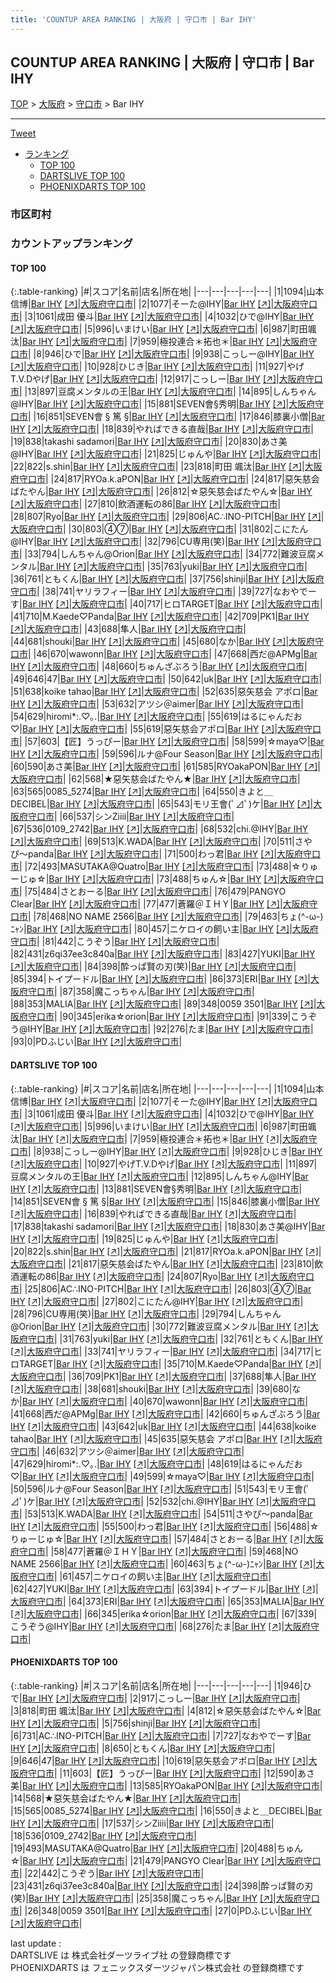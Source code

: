 ```yaml
---
title: 'COUNTUP AREA RANKING | 大阪府 | 守口市 | Bar IHY'
---
```

## COUNTUP AREA RANKING | 大阪府 | 守口市 | Bar IHY

[TOP](/darts/rank/) > [大阪府](/darts/rank/大阪府/) > [守口市](/darts/rank/大阪府/守口市/) > Bar IHY

___

<a href="https://twitter.com/share?ref_src=twsrc%5Etfw" data-text="COUNTUP AREA RANKING | 大阪府守口市Bar IHY" class="twitter-share-button" data-hashtags="DARTSLIVE,PHOENIXDARTS,darts,ダーツ" data-show-count="false">Tweet</a>

* [ランキング](#カウントアップランキング)
    * [TOP 100](#top-100)
    * [DARTSLIVE TOP 100](#dartslive-top-100)
    * [PHOENIXDARTS TOP 100](#phoenixdarts-top-100)

### 市区町村

<ul>

</ul>

### カウントアップランキング

#### TOP 100



{:.table-ranking}
|#|スコア|名前|店名|所在地|
|---|---|---|---|---|
|1|1094|<span class="rank-name-dl">山本 信博</span>|<a href="/darts/rank/shops/8102d3604b03c5b10d9b047a20a7ba1e.html">Bar IHY</a> <a href="https://search.dartslive.com/jp/shop/8102d3604b03c5b10d9b047a20a7ba1e">[↗]</a>|<a href="/darts/rank/大阪府/守口市">大阪府守口市</a>|
|2|1077|<span class="rank-name-dl">そーた@IHY</span>|<a href="/darts/rank/shops/8102d3604b03c5b10d9b047a20a7ba1e.html">Bar IHY</a> <a href="https://search.dartslive.com/jp/shop/8102d3604b03c5b10d9b047a20a7ba1e">[↗]</a>|<a href="/darts/rank/大阪府/守口市">大阪府守口市</a>|
|3|1061|<span class="rank-name-dl">成田 優斗</span>|<a href="/darts/rank/shops/8102d3604b03c5b10d9b047a20a7ba1e.html">Bar IHY</a> <a href="https://search.dartslive.com/jp/shop/8102d3604b03c5b10d9b047a20a7ba1e">[↗]</a>|<a href="/darts/rank/大阪府/守口市">大阪府守口市</a>|
|4|1032|<span class="rank-name-dl">ひで@IHY</span>|<a href="/darts/rank/shops/8102d3604b03c5b10d9b047a20a7ba1e.html">Bar IHY</a> <a href="https://search.dartslive.com/jp/shop/8102d3604b03c5b10d9b047a20a7ba1e">[↗]</a>|<a href="/darts/rank/大阪府/守口市">大阪府守口市</a>|
|5|996|<span class="rank-name-dl">いまけい</span>|<a href="/darts/rank/shops/8102d3604b03c5b10d9b047a20a7ba1e.html">Bar IHY</a> <a href="https://search.dartslive.com/jp/shop/8102d3604b03c5b10d9b047a20a7ba1e">[↗]</a>|<a href="/darts/rank/大阪府/守口市">大阪府守口市</a>|
|6|987|<span class="rank-name-dl">町田颯汰</span>|<a href="/darts/rank/shops/8102d3604b03c5b10d9b047a20a7ba1e.html">Bar IHY</a> <a href="https://search.dartslive.com/jp/shop/8102d3604b03c5b10d9b047a20a7ba1e">[↗]</a>|<a href="/darts/rank/大阪府/守口市">大阪府守口市</a>|
|7|959|<span class="rank-name-dl">極投連合＊拓也＊</span>|<a href="/darts/rank/shops/8102d3604b03c5b10d9b047a20a7ba1e.html">Bar IHY</a> <a href="https://search.dartslive.com/jp/shop/8102d3604b03c5b10d9b047a20a7ba1e">[↗]</a>|<a href="/darts/rank/大阪府/守口市">大阪府守口市</a>|
|8|946|<span class="rank-name-pd">ひで</span>|<a href="/darts/rank/shops/67299.html">Bar IHY</a> <a href="https://vs.phoenixdarts.com/jp/shop/shopDetailInfo/s_67299?s_seq=67299">[↗]</a>|<a href="/darts/rank/大阪府/守口市">大阪府守口市</a>|
|9|938|<span class="rank-name-dl">こっしー@IHY</span>|<a href="/darts/rank/shops/8102d3604b03c5b10d9b047a20a7ba1e.html">Bar IHY</a> <a href="https://search.dartslive.com/jp/shop/8102d3604b03c5b10d9b047a20a7ba1e">[↗]</a>|<a href="/darts/rank/大阪府/守口市">大阪府守口市</a>|
|10|928|<span class="rank-name-dl">ひじき</span>|<a href="/darts/rank/shops/8102d3604b03c5b10d9b047a20a7ba1e.html">Bar IHY</a> <a href="https://search.dartslive.com/jp/shop/8102d3604b03c5b10d9b047a20a7ba1e">[↗]</a>|<a href="/darts/rank/大阪府/守口市">大阪府守口市</a>|
|11|927|<span class="rank-name-dl">やげT.V.Dやげ</span>|<a href="/darts/rank/shops/8102d3604b03c5b10d9b047a20a7ba1e.html">Bar IHY</a> <a href="https://search.dartslive.com/jp/shop/8102d3604b03c5b10d9b047a20a7ba1e">[↗]</a>|<a href="/darts/rank/大阪府/守口市">大阪府守口市</a>|
|12|917|<span class="rank-name-pd">こっしー</span>|<a href="/darts/rank/shops/67299.html">Bar IHY</a> <a href="https://vs.phoenixdarts.com/jp/shop/shopDetailInfo/s_67299?s_seq=67299">[↗]</a>|<a href="/darts/rank/大阪府/守口市">大阪府守口市</a>|
|13|897|<span class="rank-name-dl">豆腐メンタルの王</span>|<a href="/darts/rank/shops/8102d3604b03c5b10d9b047a20a7ba1e.html">Bar IHY</a> <a href="https://search.dartslive.com/jp/shop/8102d3604b03c5b10d9b047a20a7ba1e">[↗]</a>|<a href="/darts/rank/大阪府/守口市">大阪府守口市</a>|
|14|895|<span class="rank-name-dl">しんちゃん@IHY</span>|<a href="/darts/rank/shops/8102d3604b03c5b10d9b047a20a7ba1e.html">Bar IHY</a> <a href="https://search.dartslive.com/jp/shop/8102d3604b03c5b10d9b047a20a7ba1e">[↗]</a>|<a href="/darts/rank/大阪府/守口市">大阪府守口市</a>|
|15|881|<span class="rank-name-dl">SEVEN會§秀明</span>|<a href="/darts/rank/shops/8102d3604b03c5b10d9b047a20a7ba1e.html">Bar IHY</a> <a href="https://search.dartslive.com/jp/shop/8102d3604b03c5b10d9b047a20a7ba1e">[↗]</a>|<a href="/darts/rank/大阪府/守口市">大阪府守口市</a>|
|16|851|<span class="rank-name-dl">SEVEN會 § 篤 §</span>|<a href="/darts/rank/shops/8102d3604b03c5b10d9b047a20a7ba1e.html">Bar IHY</a> <a href="https://search.dartslive.com/jp/shop/8102d3604b03c5b10d9b047a20a7ba1e">[↗]</a>|<a href="/darts/rank/大阪府/守口市">大阪府守口市</a>|
|17|846|<span class="rank-name-dl">膝裏小僧</span>|<a href="/darts/rank/shops/8102d3604b03c5b10d9b047a20a7ba1e.html">Bar IHY</a> <a href="https://search.dartslive.com/jp/shop/8102d3604b03c5b10d9b047a20a7ba1e">[↗]</a>|<a href="/darts/rank/大阪府/守口市">大阪府守口市</a>|
|18|839|<span class="rank-name-dl">やればできる直哉</span>|<a href="/darts/rank/shops/8102d3604b03c5b10d9b047a20a7ba1e.html">Bar IHY</a> <a href="https://search.dartslive.com/jp/shop/8102d3604b03c5b10d9b047a20a7ba1e">[↗]</a>|<a href="/darts/rank/大阪府/守口市">大阪府守口市</a>|
|19|838|<span class="rank-name-dl">takashi sadamori</span>|<a href="/darts/rank/shops/8102d3604b03c5b10d9b047a20a7ba1e.html">Bar IHY</a> <a href="https://search.dartslive.com/jp/shop/8102d3604b03c5b10d9b047a20a7ba1e">[↗]</a>|<a href="/darts/rank/大阪府/守口市">大阪府守口市</a>|
|20|830|<span class="rank-name-dl">あさ美@IHY</span>|<a href="/darts/rank/shops/8102d3604b03c5b10d9b047a20a7ba1e.html">Bar IHY</a> <a href="https://search.dartslive.com/jp/shop/8102d3604b03c5b10d9b047a20a7ba1e">[↗]</a>|<a href="/darts/rank/大阪府/守口市">大阪府守口市</a>|
|21|825|<span class="rank-name-dl">じゅんや</span>|<a href="/darts/rank/shops/8102d3604b03c5b10d9b047a20a7ba1e.html">Bar IHY</a> <a href="https://search.dartslive.com/jp/shop/8102d3604b03c5b10d9b047a20a7ba1e">[↗]</a>|<a href="/darts/rank/大阪府/守口市">大阪府守口市</a>|
|22|822|<span class="rank-name-dl">s.shin</span>|<a href="/darts/rank/shops/8102d3604b03c5b10d9b047a20a7ba1e.html">Bar IHY</a> <a href="https://search.dartslive.com/jp/shop/8102d3604b03c5b10d9b047a20a7ba1e">[↗]</a>|<a href="/darts/rank/大阪府/守口市">大阪府守口市</a>|
|23|818|<span class="rank-name-pd"><span class="pro-icon-pd"></span>町田 颯汰</span>|<a href="/darts/rank/shops/67299.html">Bar IHY</a> <a href="https://vs.phoenixdarts.com/jp/shop/shopDetailInfo/s_67299?s_seq=67299">[↗]</a>|<a href="/darts/rank/大阪府/守口市">大阪府守口市</a>|
|24|817|<span class="rank-name-dl">RYOa.k.aPON</span>|<a href="/darts/rank/shops/8102d3604b03c5b10d9b047a20a7ba1e.html">Bar IHY</a> <a href="https://search.dartslive.com/jp/shop/8102d3604b03c5b10d9b047a20a7ba1e">[↗]</a>|<a href="/darts/rank/大阪府/守口市">大阪府守口市</a>|
|24|817|<span class="rank-name-dl">惡矢慈会ばたやん</span>|<a href="/darts/rank/shops/8102d3604b03c5b10d9b047a20a7ba1e.html">Bar IHY</a> <a href="https://search.dartslive.com/jp/shop/8102d3604b03c5b10d9b047a20a7ba1e">[↗]</a>|<a href="/darts/rank/大阪府/守口市">大阪府守口市</a>|
|26|812|<span class="rank-name-pd">☆惡矢慈会ばたやん☆</span>|<a href="/darts/rank/shops/67299.html">Bar IHY</a> <a href="https://vs.phoenixdarts.com/jp/shop/shopDetailInfo/s_67299?s_seq=67299">[↗]</a>|<a href="/darts/rank/大阪府/守口市">大阪府守口市</a>|
|27|810|<span class="rank-name-dl">飲酒運転の86</span>|<a href="/darts/rank/shops/8102d3604b03c5b10d9b047a20a7ba1e.html">Bar IHY</a> <a href="https://search.dartslive.com/jp/shop/8102d3604b03c5b10d9b047a20a7ba1e">[↗]</a>|<a href="/darts/rank/大阪府/守口市">大阪府守口市</a>|
|28|807|<span class="rank-name-dl">Ryo</span>|<a href="/darts/rank/shops/8102d3604b03c5b10d9b047a20a7ba1e.html">Bar IHY</a> <a href="https://search.dartslive.com/jp/shop/8102d3604b03c5b10d9b047a20a7ba1e">[↗]</a>|<a href="/darts/rank/大阪府/守口市">大阪府守口市</a>|
|29|806|<span class="rank-name-dl">AC∴INO-PITCH</span>|<a href="/darts/rank/shops/8102d3604b03c5b10d9b047a20a7ba1e.html">Bar IHY</a> <a href="https://search.dartslive.com/jp/shop/8102d3604b03c5b10d9b047a20a7ba1e">[↗]</a>|<a href="/darts/rank/大阪府/守口市">大阪府守口市</a>|
|30|803|<span class="rank-name-dl">④⑦</span>|<a href="/darts/rank/shops/8102d3604b03c5b10d9b047a20a7ba1e.html">Bar IHY</a> <a href="https://search.dartslive.com/jp/shop/8102d3604b03c5b10d9b047a20a7ba1e">[↗]</a>|<a href="/darts/rank/大阪府/守口市">大阪府守口市</a>|
|31|802|<span class="rank-name-dl">こにたん@IHY</span>|<a href="/darts/rank/shops/8102d3604b03c5b10d9b047a20a7ba1e.html">Bar IHY</a> <a href="https://search.dartslive.com/jp/shop/8102d3604b03c5b10d9b047a20a7ba1e">[↗]</a>|<a href="/darts/rank/大阪府/守口市">大阪府守口市</a>|
|32|796|<span class="rank-name-dl">CU専用(笑)</span>|<a href="/darts/rank/shops/8102d3604b03c5b10d9b047a20a7ba1e.html">Bar IHY</a> <a href="https://search.dartslive.com/jp/shop/8102d3604b03c5b10d9b047a20a7ba1e">[↗]</a>|<a href="/darts/rank/大阪府/守口市">大阪府守口市</a>|
|33|794|<span class="rank-name-dl">しんちゃん@Orion</span>|<a href="/darts/rank/shops/8102d3604b03c5b10d9b047a20a7ba1e.html">Bar IHY</a> <a href="https://search.dartslive.com/jp/shop/8102d3604b03c5b10d9b047a20a7ba1e">[↗]</a>|<a href="/darts/rank/大阪府/守口市">大阪府守口市</a>|
|34|772|<span class="rank-name-dl">難波豆腐メンタル</span>|<a href="/darts/rank/shops/8102d3604b03c5b10d9b047a20a7ba1e.html">Bar IHY</a> <a href="https://search.dartslive.com/jp/shop/8102d3604b03c5b10d9b047a20a7ba1e">[↗]</a>|<a href="/darts/rank/大阪府/守口市">大阪府守口市</a>|
|35|763|<span class="rank-name-dl">yuki</span>|<a href="/darts/rank/shops/8102d3604b03c5b10d9b047a20a7ba1e.html">Bar IHY</a> <a href="https://search.dartslive.com/jp/shop/8102d3604b03c5b10d9b047a20a7ba1e">[↗]</a>|<a href="/darts/rank/大阪府/守口市">大阪府守口市</a>|
|36|761|<span class="rank-name-dl">ともくん</span>|<a href="/darts/rank/shops/8102d3604b03c5b10d9b047a20a7ba1e.html">Bar IHY</a> <a href="https://search.dartslive.com/jp/shop/8102d3604b03c5b10d9b047a20a7ba1e">[↗]</a>|<a href="/darts/rank/大阪府/守口市">大阪府守口市</a>|
|37|756|<span class="rank-name-pd">shinji</span>|<a href="/darts/rank/shops/67299.html">Bar IHY</a> <a href="https://vs.phoenixdarts.com/jp/shop/shopDetailInfo/s_67299?s_seq=67299">[↗]</a>|<a href="/darts/rank/大阪府/守口市">大阪府守口市</a>|
|38|741|<span class="rank-name-dl">ヤリラフィー</span>|<a href="/darts/rank/shops/8102d3604b03c5b10d9b047a20a7ba1e.html">Bar IHY</a> <a href="https://search.dartslive.com/jp/shop/8102d3604b03c5b10d9b047a20a7ba1e">[↗]</a>|<a href="/darts/rank/大阪府/守口市">大阪府守口市</a>|
|39|727|<span class="rank-name-pd">なおやでーす</span>|<a href="/darts/rank/shops/67299.html">Bar IHY</a> <a href="https://vs.phoenixdarts.com/jp/shop/shopDetailInfo/s_67299?s_seq=67299">[↗]</a>|<a href="/darts/rank/大阪府/守口市">大阪府守口市</a>|
|40|717|<span class="rank-name-dl">ヒロTARGET</span>|<a href="/darts/rank/shops/8102d3604b03c5b10d9b047a20a7ba1e.html">Bar IHY</a> <a href="https://search.dartslive.com/jp/shop/8102d3604b03c5b10d9b047a20a7ba1e">[↗]</a>|<a href="/darts/rank/大阪府/守口市">大阪府守口市</a>|
|41|710|<span class="rank-name-dl">M.Kaede♡Panda</span>|<a href="/darts/rank/shops/8102d3604b03c5b10d9b047a20a7ba1e.html">Bar IHY</a> <a href="https://search.dartslive.com/jp/shop/8102d3604b03c5b10d9b047a20a7ba1e">[↗]</a>|<a href="/darts/rank/大阪府/守口市">大阪府守口市</a>|
|42|709|<span class="rank-name-dl">PK1</span>|<a href="/darts/rank/shops/8102d3604b03c5b10d9b047a20a7ba1e.html">Bar IHY</a> <a href="https://search.dartslive.com/jp/shop/8102d3604b03c5b10d9b047a20a7ba1e">[↗]</a>|<a href="/darts/rank/大阪府/守口市">大阪府守口市</a>|
|43|688|<span class="rank-name-dl">隼人</span>|<a href="/darts/rank/shops/8102d3604b03c5b10d9b047a20a7ba1e.html">Bar IHY</a> <a href="https://search.dartslive.com/jp/shop/8102d3604b03c5b10d9b047a20a7ba1e">[↗]</a>|<a href="/darts/rank/大阪府/守口市">大阪府守口市</a>|
|44|681|<span class="rank-name-dl">shouki</span>|<a href="/darts/rank/shops/8102d3604b03c5b10d9b047a20a7ba1e.html">Bar IHY</a> <a href="https://search.dartslive.com/jp/shop/8102d3604b03c5b10d9b047a20a7ba1e">[↗]</a>|<a href="/darts/rank/大阪府/守口市">大阪府守口市</a>|
|45|680|<span class="rank-name-dl">なか</span>|<a href="/darts/rank/shops/8102d3604b03c5b10d9b047a20a7ba1e.html">Bar IHY</a> <a href="https://search.dartslive.com/jp/shop/8102d3604b03c5b10d9b047a20a7ba1e">[↗]</a>|<a href="/darts/rank/大阪府/守口市">大阪府守口市</a>|
|46|670|<span class="rank-name-dl">wawonn</span>|<a href="/darts/rank/shops/8102d3604b03c5b10d9b047a20a7ba1e.html">Bar IHY</a> <a href="https://search.dartslive.com/jp/shop/8102d3604b03c5b10d9b047a20a7ba1e">[↗]</a>|<a href="/darts/rank/大阪府/守口市">大阪府守口市</a>|
|47|668|<span class="rank-name-dl">西だ@APMg</span>|<a href="/darts/rank/shops/8102d3604b03c5b10d9b047a20a7ba1e.html">Bar IHY</a> <a href="https://search.dartslive.com/jp/shop/8102d3604b03c5b10d9b047a20a7ba1e">[↗]</a>|<a href="/darts/rank/大阪府/守口市">大阪府守口市</a>|
|48|660|<span class="rank-name-dl">ちゅんざぶろう</span>|<a href="/darts/rank/shops/8102d3604b03c5b10d9b047a20a7ba1e.html">Bar IHY</a> <a href="https://search.dartslive.com/jp/shop/8102d3604b03c5b10d9b047a20a7ba1e">[↗]</a>|<a href="/darts/rank/大阪府/守口市">大阪府守口市</a>|
|49|646|<span class="rank-name-pd">47</span>|<a href="/darts/rank/shops/67299.html">Bar IHY</a> <a href="https://vs.phoenixdarts.com/jp/shop/shopDetailInfo/s_67299?s_seq=67299">[↗]</a>|<a href="/darts/rank/大阪府/守口市">大阪府守口市</a>|
|50|642|<span class="rank-name-dl">uk</span>|<a href="/darts/rank/shops/8102d3604b03c5b10d9b047a20a7ba1e.html">Bar IHY</a> <a href="https://search.dartslive.com/jp/shop/8102d3604b03c5b10d9b047a20a7ba1e">[↗]</a>|<a href="/darts/rank/大阪府/守口市">大阪府守口市</a>|
|51|638|<span class="rank-name-dl">koike tahao</span>|<a href="/darts/rank/shops/8102d3604b03c5b10d9b047a20a7ba1e.html">Bar IHY</a> <a href="https://search.dartslive.com/jp/shop/8102d3604b03c5b10d9b047a20a7ba1e">[↗]</a>|<a href="/darts/rank/大阪府/守口市">大阪府守口市</a>|
|52|635|<span class="rank-name-dl">惡矢慈会 アポロ</span>|<a href="/darts/rank/shops/8102d3604b03c5b10d9b047a20a7ba1e.html">Bar IHY</a> <a href="https://search.dartslive.com/jp/shop/8102d3604b03c5b10d9b047a20a7ba1e">[↗]</a>|<a href="/darts/rank/大阪府/守口市">大阪府守口市</a>|
|53|632|<span class="rank-name-dl">アツシ＠aimer</span>|<a href="/darts/rank/shops/8102d3604b03c5b10d9b047a20a7ba1e.html">Bar IHY</a> <a href="https://search.dartslive.com/jp/shop/8102d3604b03c5b10d9b047a20a7ba1e">[↗]</a>|<a href="/darts/rank/大阪府/守口市">大阪府守口市</a>|
|54|629|<span class="rank-name-dl">hiromi*:.♡｡.</span>|<a href="/darts/rank/shops/8102d3604b03c5b10d9b047a20a7ba1e.html">Bar IHY</a> <a href="https://search.dartslive.com/jp/shop/8102d3604b03c5b10d9b047a20a7ba1e">[↗]</a>|<a href="/darts/rank/大阪府/守口市">大阪府守口市</a>|
|55|619|<span class="rank-name-dl">はるにゃんだお♡</span>|<a href="/darts/rank/shops/8102d3604b03c5b10d9b047a20a7ba1e.html">Bar IHY</a> <a href="https://search.dartslive.com/jp/shop/8102d3604b03c5b10d9b047a20a7ba1e">[↗]</a>|<a href="/darts/rank/大阪府/守口市">大阪府守口市</a>|
|55|619|<span class="rank-name-pd">惡矢慈会アポロ</span>|<a href="/darts/rank/shops/67299.html">Bar IHY</a> <a href="https://vs.phoenixdarts.com/jp/shop/shopDetailInfo/s_67299?s_seq=67299">[↗]</a>|<a href="/darts/rank/大阪府/守口市">大阪府守口市</a>|
|57|603|<span class="rank-name-pd">【匠】うっぴー</span>|<a href="/darts/rank/shops/67299.html">Bar IHY</a> <a href="https://vs.phoenixdarts.com/jp/shop/shopDetailInfo/s_67299?s_seq=67299">[↗]</a>|<a href="/darts/rank/大阪府/守口市">大阪府守口市</a>|
|58|599|<span class="rank-name-dl">☆maya♡</span>|<a href="/darts/rank/shops/8102d3604b03c5b10d9b047a20a7ba1e.html">Bar IHY</a> <a href="https://search.dartslive.com/jp/shop/8102d3604b03c5b10d9b047a20a7ba1e">[↗]</a>|<a href="/darts/rank/大阪府/守口市">大阪府守口市</a>|
|59|596|<span class="rank-name-dl">ルナ@Four Season</span>|<a href="/darts/rank/shops/8102d3604b03c5b10d9b047a20a7ba1e.html">Bar IHY</a> <a href="https://search.dartslive.com/jp/shop/8102d3604b03c5b10d9b047a20a7ba1e">[↗]</a>|<a href="/darts/rank/大阪府/守口市">大阪府守口市</a>|
|60|590|<span class="rank-name-pd">あさ美</span>|<a href="/darts/rank/shops/67299.html">Bar IHY</a> <a href="https://vs.phoenixdarts.com/jp/shop/shopDetailInfo/s_67299?s_seq=67299">[↗]</a>|<a href="/darts/rank/大阪府/守口市">大阪府守口市</a>|
|61|585|<span class="rank-name-pd">RYOakaPON</span>|<a href="/darts/rank/shops/67299.html">Bar IHY</a> <a href="https://vs.phoenixdarts.com/jp/shop/shopDetailInfo/s_67299?s_seq=67299">[↗]</a>|<a href="/darts/rank/大阪府/守口市">大阪府守口市</a>|
|62|568|<span class="rank-name-pd">★惡矢慈会ばたやん★</span>|<a href="/darts/rank/shops/67299.html">Bar IHY</a> <a href="https://vs.phoenixdarts.com/jp/shop/shopDetailInfo/s_67299?s_seq=67299">[↗]</a>|<a href="/darts/rank/大阪府/守口市">大阪府守口市</a>|
|63|565|<span class="rank-name-pd">0085_5274</span>|<a href="/darts/rank/shops/67299.html">Bar IHY</a> <a href="https://vs.phoenixdarts.com/jp/shop/shopDetailInfo/s_67299?s_seq=67299">[↗]</a>|<a href="/darts/rank/大阪府/守口市">大阪府守口市</a>|
|64|550|<span class="rank-name-pd">きよと＿DECIBEL</span>|<a href="/darts/rank/shops/67299.html">Bar IHY</a> <a href="https://vs.phoenixdarts.com/jp/shop/shopDetailInfo/s_67299?s_seq=67299">[↗]</a>|<a href="/darts/rank/大阪府/守口市">大阪府守口市</a>|
|65|543|<span class="rank-name-dl">モリ王會(ﾟ⊿ﾟ)ケ</span>|<a href="/darts/rank/shops/8102d3604b03c5b10d9b047a20a7ba1e.html">Bar IHY</a> <a href="https://search.dartslive.com/jp/shop/8102d3604b03c5b10d9b047a20a7ba1e">[↗]</a>|<a href="/darts/rank/大阪府/守口市">大阪府守口市</a>|
|66|537|<span class="rank-name-pd">シンZiiii</span>|<a href="/darts/rank/shops/67299.html">Bar IHY</a> <a href="https://vs.phoenixdarts.com/jp/shop/shopDetailInfo/s_67299?s_seq=67299">[↗]</a>|<a href="/darts/rank/大阪府/守口市">大阪府守口市</a>|
|67|536|<span class="rank-name-pd">0109_2742</span>|<a href="/darts/rank/shops/67299.html">Bar IHY</a> <a href="https://vs.phoenixdarts.com/jp/shop/shopDetailInfo/s_67299?s_seq=67299">[↗]</a>|<a href="/darts/rank/大阪府/守口市">大阪府守口市</a>|
|68|532|<span class="rank-name-dl">chi.@IHY</span>|<a href="/darts/rank/shops/8102d3604b03c5b10d9b047a20a7ba1e.html">Bar IHY</a> <a href="https://search.dartslive.com/jp/shop/8102d3604b03c5b10d9b047a20a7ba1e">[↗]</a>|<a href="/darts/rank/大阪府/守口市">大阪府守口市</a>|
|69|513|<span class="rank-name-dl">K.WADA</span>|<a href="/darts/rank/shops/8102d3604b03c5b10d9b047a20a7ba1e.html">Bar IHY</a> <a href="https://search.dartslive.com/jp/shop/8102d3604b03c5b10d9b047a20a7ba1e">[↗]</a>|<a href="/darts/rank/大阪府/守口市">大阪府守口市</a>|
|70|511|<span class="rank-name-dl">さやぴ〜panda</span>|<a href="/darts/rank/shops/8102d3604b03c5b10d9b047a20a7ba1e.html">Bar IHY</a> <a href="https://search.dartslive.com/jp/shop/8102d3604b03c5b10d9b047a20a7ba1e">[↗]</a>|<a href="/darts/rank/大阪府/守口市">大阪府守口市</a>|
|71|500|<span class="rank-name-dl">わっ君</span>|<a href="/darts/rank/shops/8102d3604b03c5b10d9b047a20a7ba1e.html">Bar IHY</a> <a href="https://search.dartslive.com/jp/shop/8102d3604b03c5b10d9b047a20a7ba1e">[↗]</a>|<a href="/darts/rank/大阪府/守口市">大阪府守口市</a>|
|72|493|<span class="rank-name-pd">MASUTAKA@Quatro</span>|<a href="/darts/rank/shops/67299.html">Bar IHY</a> <a href="https://vs.phoenixdarts.com/jp/shop/shopDetailInfo/s_67299?s_seq=67299">[↗]</a>|<a href="/darts/rank/大阪府/守口市">大阪府守口市</a>|
|73|488|<span class="rank-name-dl">☆りゅーじゅ☆</span>|<a href="/darts/rank/shops/8102d3604b03c5b10d9b047a20a7ba1e.html">Bar IHY</a> <a href="https://search.dartslive.com/jp/shop/8102d3604b03c5b10d9b047a20a7ba1e">[↗]</a>|<a href="/darts/rank/大阪府/守口市">大阪府守口市</a>|
|73|488|<span class="rank-name-pd">ちゅん☆</span>|<a href="/darts/rank/shops/67299.html">Bar IHY</a> <a href="https://vs.phoenixdarts.com/jp/shop/shopDetailInfo/s_67299?s_seq=67299">[↗]</a>|<a href="/darts/rank/大阪府/守口市">大阪府守口市</a>|
|75|484|<span class="rank-name-dl">さとおーる</span>|<a href="/darts/rank/shops/8102d3604b03c5b10d9b047a20a7ba1e.html">Bar IHY</a> <a href="https://search.dartslive.com/jp/shop/8102d3604b03c5b10d9b047a20a7ba1e">[↗]</a>|<a href="/darts/rank/大阪府/守口市">大阪府守口市</a>|
|76|479|<span class="rank-name-pd">PANGYO Clear</span>|<a href="/darts/rank/shops/67299.html">Bar IHY</a> <a href="https://vs.phoenixdarts.com/jp/shop/shopDetailInfo/s_67299?s_seq=67299">[↗]</a>|<a href="/darts/rank/大阪府/守口市">大阪府守口市</a>|
|77|477|<span class="rank-name-dl">蒼羅＠ＩＨＹ</span>|<a href="/darts/rank/shops/8102d3604b03c5b10d9b047a20a7ba1e.html">Bar IHY</a> <a href="https://search.dartslive.com/jp/shop/8102d3604b03c5b10d9b047a20a7ba1e">[↗]</a>|<a href="/darts/rank/大阪府/守口市">大阪府守口市</a>|
|78|468|<span class="rank-name-dl">NO NAME 2566</span>|<a href="/darts/rank/shops/8102d3604b03c5b10d9b047a20a7ba1e.html">Bar IHY</a> <a href="https://search.dartslive.com/jp/shop/8102d3604b03c5b10d9b047a20a7ba1e">[↗]</a>|<a href="/darts/rank/大阪府/守口市">大阪府守口市</a>|
|79|463|<span class="rank-name-dl">ちょ(^-ω-)ﾆｬﾝ</span>|<a href="/darts/rank/shops/8102d3604b03c5b10d9b047a20a7ba1e.html">Bar IHY</a> <a href="https://search.dartslive.com/jp/shop/8102d3604b03c5b10d9b047a20a7ba1e">[↗]</a>|<a href="/darts/rank/大阪府/守口市">大阪府守口市</a>|
|80|457|<span class="rank-name-dl">ニケロイの飼い主</span>|<a href="/darts/rank/shops/8102d3604b03c5b10d9b047a20a7ba1e.html">Bar IHY</a> <a href="https://search.dartslive.com/jp/shop/8102d3604b03c5b10d9b047a20a7ba1e">[↗]</a>|<a href="/darts/rank/大阪府/守口市">大阪府守口市</a>|
|81|442|<span class="rank-name-pd">こうぞう</span>|<a href="/darts/rank/shops/67299.html">Bar IHY</a> <a href="https://vs.phoenixdarts.com/jp/shop/shopDetailInfo/s_67299?s_seq=67299">[↗]</a>|<a href="/darts/rank/大阪府/守口市">大阪府守口市</a>|
|82|431|<span class="rank-name-pd">z6qi37ee3c840a</span>|<a href="/darts/rank/shops/67299.html">Bar IHY</a> <a href="https://vs.phoenixdarts.com/jp/shop/shopDetailInfo/s_67299?s_seq=67299">[↗]</a>|<a href="/darts/rank/大阪府/守口市">大阪府守口市</a>|
|83|427|<span class="rank-name-dl">YUKI</span>|<a href="/darts/rank/shops/8102d3604b03c5b10d9b047a20a7ba1e.html">Bar IHY</a> <a href="https://search.dartslive.com/jp/shop/8102d3604b03c5b10d9b047a20a7ba1e">[↗]</a>|<a href="/darts/rank/大阪府/守口市">大阪府守口市</a>|
|84|398|<span class="rank-name-pd">酔っぱ賢の刃(笑)</span>|<a href="/darts/rank/shops/67299.html">Bar IHY</a> <a href="https://vs.phoenixdarts.com/jp/shop/shopDetailInfo/s_67299?s_seq=67299">[↗]</a>|<a href="/darts/rank/大阪府/守口市">大阪府守口市</a>|
|85|394|<span class="rank-name-dl">トイプードル</span>|<a href="/darts/rank/shops/8102d3604b03c5b10d9b047a20a7ba1e.html">Bar IHY</a> <a href="https://search.dartslive.com/jp/shop/8102d3604b03c5b10d9b047a20a7ba1e">[↗]</a>|<a href="/darts/rank/大阪府/守口市">大阪府守口市</a>|
|86|373|<span class="rank-name-dl">ERI</span>|<a href="/darts/rank/shops/8102d3604b03c5b10d9b047a20a7ba1e.html">Bar IHY</a> <a href="https://search.dartslive.com/jp/shop/8102d3604b03c5b10d9b047a20a7ba1e">[↗]</a>|<a href="/darts/rank/大阪府/守口市">大阪府守口市</a>|
|87|358|<span class="rank-name-pd">魔こっちゃん</span>|<a href="/darts/rank/shops/67299.html">Bar IHY</a> <a href="https://vs.phoenixdarts.com/jp/shop/shopDetailInfo/s_67299?s_seq=67299">[↗]</a>|<a href="/darts/rank/大阪府/守口市">大阪府守口市</a>|
|88|353|<span class="rank-name-dl">MALIA</span>|<a href="/darts/rank/shops/8102d3604b03c5b10d9b047a20a7ba1e.html">Bar IHY</a> <a href="https://search.dartslive.com/jp/shop/8102d3604b03c5b10d9b047a20a7ba1e">[↗]</a>|<a href="/darts/rank/大阪府/守口市">大阪府守口市</a>|
|89|348|<span class="rank-name-pd">0059 3501</span>|<a href="/darts/rank/shops/67299.html">Bar IHY</a> <a href="https://vs.phoenixdarts.com/jp/shop/shopDetailInfo/s_67299?s_seq=67299">[↗]</a>|<a href="/darts/rank/大阪府/守口市">大阪府守口市</a>|
|90|345|<span class="rank-name-dl">erika☆orion</span>|<a href="/darts/rank/shops/8102d3604b03c5b10d9b047a20a7ba1e.html">Bar IHY</a> <a href="https://search.dartslive.com/jp/shop/8102d3604b03c5b10d9b047a20a7ba1e">[↗]</a>|<a href="/darts/rank/大阪府/守口市">大阪府守口市</a>|
|91|339|<span class="rank-name-dl">こうぞう@IHY</span>|<a href="/darts/rank/shops/8102d3604b03c5b10d9b047a20a7ba1e.html">Bar IHY</a> <a href="https://search.dartslive.com/jp/shop/8102d3604b03c5b10d9b047a20a7ba1e">[↗]</a>|<a href="/darts/rank/大阪府/守口市">大阪府守口市</a>|
|92|276|<span class="rank-name-dl">たま</span>|<a href="/darts/rank/shops/8102d3604b03c5b10d9b047a20a7ba1e.html">Bar IHY</a> <a href="https://search.dartslive.com/jp/shop/8102d3604b03c5b10d9b047a20a7ba1e">[↗]</a>|<a href="/darts/rank/大阪府/守口市">大阪府守口市</a>|
|93|0|<span class="rank-name-pd">PDふじい</span>|<a href="/darts/rank/shops/67299.html">Bar IHY</a> <a href="https://vs.phoenixdarts.com/jp/shop/shopDetailInfo/s_67299?s_seq=67299">[↗]</a>|<a href="/darts/rank/大阪府/守口市">大阪府守口市</a>|


#### DARTSLIVE TOP 100



{:.table-ranking}
|#|スコア|名前|店名|所在地|
|---|---|---|---|---|
|1|1094|<span class="rank-name-dl">山本 信博</span>|<a href="/darts/rank/shops/8102d3604b03c5b10d9b047a20a7ba1e.html">Bar IHY</a> <a href="https://search.dartslive.com/jp/shop/8102d3604b03c5b10d9b047a20a7ba1e">[↗]</a>|<a href="/darts/rank/大阪府/守口市">大阪府守口市</a>|
|2|1077|<span class="rank-name-dl">そーた@IHY</span>|<a href="/darts/rank/shops/8102d3604b03c5b10d9b047a20a7ba1e.html">Bar IHY</a> <a href="https://search.dartslive.com/jp/shop/8102d3604b03c5b10d9b047a20a7ba1e">[↗]</a>|<a href="/darts/rank/大阪府/守口市">大阪府守口市</a>|
|3|1061|<span class="rank-name-dl">成田 優斗</span>|<a href="/darts/rank/shops/8102d3604b03c5b10d9b047a20a7ba1e.html">Bar IHY</a> <a href="https://search.dartslive.com/jp/shop/8102d3604b03c5b10d9b047a20a7ba1e">[↗]</a>|<a href="/darts/rank/大阪府/守口市">大阪府守口市</a>|
|4|1032|<span class="rank-name-dl">ひで@IHY</span>|<a href="/darts/rank/shops/8102d3604b03c5b10d9b047a20a7ba1e.html">Bar IHY</a> <a href="https://search.dartslive.com/jp/shop/8102d3604b03c5b10d9b047a20a7ba1e">[↗]</a>|<a href="/darts/rank/大阪府/守口市">大阪府守口市</a>|
|5|996|<span class="rank-name-dl">いまけい</span>|<a href="/darts/rank/shops/8102d3604b03c5b10d9b047a20a7ba1e.html">Bar IHY</a> <a href="https://search.dartslive.com/jp/shop/8102d3604b03c5b10d9b047a20a7ba1e">[↗]</a>|<a href="/darts/rank/大阪府/守口市">大阪府守口市</a>|
|6|987|<span class="rank-name-dl">町田颯汰</span>|<a href="/darts/rank/shops/8102d3604b03c5b10d9b047a20a7ba1e.html">Bar IHY</a> <a href="https://search.dartslive.com/jp/shop/8102d3604b03c5b10d9b047a20a7ba1e">[↗]</a>|<a href="/darts/rank/大阪府/守口市">大阪府守口市</a>|
|7|959|<span class="rank-name-dl">極投連合＊拓也＊</span>|<a href="/darts/rank/shops/8102d3604b03c5b10d9b047a20a7ba1e.html">Bar IHY</a> <a href="https://search.dartslive.com/jp/shop/8102d3604b03c5b10d9b047a20a7ba1e">[↗]</a>|<a href="/darts/rank/大阪府/守口市">大阪府守口市</a>|
|8|938|<span class="rank-name-dl">こっしー@IHY</span>|<a href="/darts/rank/shops/8102d3604b03c5b10d9b047a20a7ba1e.html">Bar IHY</a> <a href="https://search.dartslive.com/jp/shop/8102d3604b03c5b10d9b047a20a7ba1e">[↗]</a>|<a href="/darts/rank/大阪府/守口市">大阪府守口市</a>|
|9|928|<span class="rank-name-dl">ひじき</span>|<a href="/darts/rank/shops/8102d3604b03c5b10d9b047a20a7ba1e.html">Bar IHY</a> <a href="https://search.dartslive.com/jp/shop/8102d3604b03c5b10d9b047a20a7ba1e">[↗]</a>|<a href="/darts/rank/大阪府/守口市">大阪府守口市</a>|
|10|927|<span class="rank-name-dl">やげT.V.Dやげ</span>|<a href="/darts/rank/shops/8102d3604b03c5b10d9b047a20a7ba1e.html">Bar IHY</a> <a href="https://search.dartslive.com/jp/shop/8102d3604b03c5b10d9b047a20a7ba1e">[↗]</a>|<a href="/darts/rank/大阪府/守口市">大阪府守口市</a>|
|11|897|<span class="rank-name-dl">豆腐メンタルの王</span>|<a href="/darts/rank/shops/8102d3604b03c5b10d9b047a20a7ba1e.html">Bar IHY</a> <a href="https://search.dartslive.com/jp/shop/8102d3604b03c5b10d9b047a20a7ba1e">[↗]</a>|<a href="/darts/rank/大阪府/守口市">大阪府守口市</a>|
|12|895|<span class="rank-name-dl">しんちゃん@IHY</span>|<a href="/darts/rank/shops/8102d3604b03c5b10d9b047a20a7ba1e.html">Bar IHY</a> <a href="https://search.dartslive.com/jp/shop/8102d3604b03c5b10d9b047a20a7ba1e">[↗]</a>|<a href="/darts/rank/大阪府/守口市">大阪府守口市</a>|
|13|881|<span class="rank-name-dl">SEVEN會§秀明</span>|<a href="/darts/rank/shops/8102d3604b03c5b10d9b047a20a7ba1e.html">Bar IHY</a> <a href="https://search.dartslive.com/jp/shop/8102d3604b03c5b10d9b047a20a7ba1e">[↗]</a>|<a href="/darts/rank/大阪府/守口市">大阪府守口市</a>|
|14|851|<span class="rank-name-dl">SEVEN會 § 篤 §</span>|<a href="/darts/rank/shops/8102d3604b03c5b10d9b047a20a7ba1e.html">Bar IHY</a> <a href="https://search.dartslive.com/jp/shop/8102d3604b03c5b10d9b047a20a7ba1e">[↗]</a>|<a href="/darts/rank/大阪府/守口市">大阪府守口市</a>|
|15|846|<span class="rank-name-dl">膝裏小僧</span>|<a href="/darts/rank/shops/8102d3604b03c5b10d9b047a20a7ba1e.html">Bar IHY</a> <a href="https://search.dartslive.com/jp/shop/8102d3604b03c5b10d9b047a20a7ba1e">[↗]</a>|<a href="/darts/rank/大阪府/守口市">大阪府守口市</a>|
|16|839|<span class="rank-name-dl">やればできる直哉</span>|<a href="/darts/rank/shops/8102d3604b03c5b10d9b047a20a7ba1e.html">Bar IHY</a> <a href="https://search.dartslive.com/jp/shop/8102d3604b03c5b10d9b047a20a7ba1e">[↗]</a>|<a href="/darts/rank/大阪府/守口市">大阪府守口市</a>|
|17|838|<span class="rank-name-dl">takashi sadamori</span>|<a href="/darts/rank/shops/8102d3604b03c5b10d9b047a20a7ba1e.html">Bar IHY</a> <a href="https://search.dartslive.com/jp/shop/8102d3604b03c5b10d9b047a20a7ba1e">[↗]</a>|<a href="/darts/rank/大阪府/守口市">大阪府守口市</a>|
|18|830|<span class="rank-name-dl">あさ美@IHY</span>|<a href="/darts/rank/shops/8102d3604b03c5b10d9b047a20a7ba1e.html">Bar IHY</a> <a href="https://search.dartslive.com/jp/shop/8102d3604b03c5b10d9b047a20a7ba1e">[↗]</a>|<a href="/darts/rank/大阪府/守口市">大阪府守口市</a>|
|19|825|<span class="rank-name-dl">じゅんや</span>|<a href="/darts/rank/shops/8102d3604b03c5b10d9b047a20a7ba1e.html">Bar IHY</a> <a href="https://search.dartslive.com/jp/shop/8102d3604b03c5b10d9b047a20a7ba1e">[↗]</a>|<a href="/darts/rank/大阪府/守口市">大阪府守口市</a>|
|20|822|<span class="rank-name-dl">s.shin</span>|<a href="/darts/rank/shops/8102d3604b03c5b10d9b047a20a7ba1e.html">Bar IHY</a> <a href="https://search.dartslive.com/jp/shop/8102d3604b03c5b10d9b047a20a7ba1e">[↗]</a>|<a href="/darts/rank/大阪府/守口市">大阪府守口市</a>|
|21|817|<span class="rank-name-dl">RYOa.k.aPON</span>|<a href="/darts/rank/shops/8102d3604b03c5b10d9b047a20a7ba1e.html">Bar IHY</a> <a href="https://search.dartslive.com/jp/shop/8102d3604b03c5b10d9b047a20a7ba1e">[↗]</a>|<a href="/darts/rank/大阪府/守口市">大阪府守口市</a>|
|21|817|<span class="rank-name-dl">惡矢慈会ばたやん</span>|<a href="/darts/rank/shops/8102d3604b03c5b10d9b047a20a7ba1e.html">Bar IHY</a> <a href="https://search.dartslive.com/jp/shop/8102d3604b03c5b10d9b047a20a7ba1e">[↗]</a>|<a href="/darts/rank/大阪府/守口市">大阪府守口市</a>|
|23|810|<span class="rank-name-dl">飲酒運転の86</span>|<a href="/darts/rank/shops/8102d3604b03c5b10d9b047a20a7ba1e.html">Bar IHY</a> <a href="https://search.dartslive.com/jp/shop/8102d3604b03c5b10d9b047a20a7ba1e">[↗]</a>|<a href="/darts/rank/大阪府/守口市">大阪府守口市</a>|
|24|807|<span class="rank-name-dl">Ryo</span>|<a href="/darts/rank/shops/8102d3604b03c5b10d9b047a20a7ba1e.html">Bar IHY</a> <a href="https://search.dartslive.com/jp/shop/8102d3604b03c5b10d9b047a20a7ba1e">[↗]</a>|<a href="/darts/rank/大阪府/守口市">大阪府守口市</a>|
|25|806|<span class="rank-name-dl">AC∴INO-PITCH</span>|<a href="/darts/rank/shops/8102d3604b03c5b10d9b047a20a7ba1e.html">Bar IHY</a> <a href="https://search.dartslive.com/jp/shop/8102d3604b03c5b10d9b047a20a7ba1e">[↗]</a>|<a href="/darts/rank/大阪府/守口市">大阪府守口市</a>|
|26|803|<span class="rank-name-dl">④⑦</span>|<a href="/darts/rank/shops/8102d3604b03c5b10d9b047a20a7ba1e.html">Bar IHY</a> <a href="https://search.dartslive.com/jp/shop/8102d3604b03c5b10d9b047a20a7ba1e">[↗]</a>|<a href="/darts/rank/大阪府/守口市">大阪府守口市</a>|
|27|802|<span class="rank-name-dl">こにたん@IHY</span>|<a href="/darts/rank/shops/8102d3604b03c5b10d9b047a20a7ba1e.html">Bar IHY</a> <a href="https://search.dartslive.com/jp/shop/8102d3604b03c5b10d9b047a20a7ba1e">[↗]</a>|<a href="/darts/rank/大阪府/守口市">大阪府守口市</a>|
|28|796|<span class="rank-name-dl">CU専用(笑)</span>|<a href="/darts/rank/shops/8102d3604b03c5b10d9b047a20a7ba1e.html">Bar IHY</a> <a href="https://search.dartslive.com/jp/shop/8102d3604b03c5b10d9b047a20a7ba1e">[↗]</a>|<a href="/darts/rank/大阪府/守口市">大阪府守口市</a>|
|29|794|<span class="rank-name-dl">しんちゃん@Orion</span>|<a href="/darts/rank/shops/8102d3604b03c5b10d9b047a20a7ba1e.html">Bar IHY</a> <a href="https://search.dartslive.com/jp/shop/8102d3604b03c5b10d9b047a20a7ba1e">[↗]</a>|<a href="/darts/rank/大阪府/守口市">大阪府守口市</a>|
|30|772|<span class="rank-name-dl">難波豆腐メンタル</span>|<a href="/darts/rank/shops/8102d3604b03c5b10d9b047a20a7ba1e.html">Bar IHY</a> <a href="https://search.dartslive.com/jp/shop/8102d3604b03c5b10d9b047a20a7ba1e">[↗]</a>|<a href="/darts/rank/大阪府/守口市">大阪府守口市</a>|
|31|763|<span class="rank-name-dl">yuki</span>|<a href="/darts/rank/shops/8102d3604b03c5b10d9b047a20a7ba1e.html">Bar IHY</a> <a href="https://search.dartslive.com/jp/shop/8102d3604b03c5b10d9b047a20a7ba1e">[↗]</a>|<a href="/darts/rank/大阪府/守口市">大阪府守口市</a>|
|32|761|<span class="rank-name-dl">ともくん</span>|<a href="/darts/rank/shops/8102d3604b03c5b10d9b047a20a7ba1e.html">Bar IHY</a> <a href="https://search.dartslive.com/jp/shop/8102d3604b03c5b10d9b047a20a7ba1e">[↗]</a>|<a href="/darts/rank/大阪府/守口市">大阪府守口市</a>|
|33|741|<span class="rank-name-dl">ヤリラフィー</span>|<a href="/darts/rank/shops/8102d3604b03c5b10d9b047a20a7ba1e.html">Bar IHY</a> <a href="https://search.dartslive.com/jp/shop/8102d3604b03c5b10d9b047a20a7ba1e">[↗]</a>|<a href="/darts/rank/大阪府/守口市">大阪府守口市</a>|
|34|717|<span class="rank-name-dl">ヒロTARGET</span>|<a href="/darts/rank/shops/8102d3604b03c5b10d9b047a20a7ba1e.html">Bar IHY</a> <a href="https://search.dartslive.com/jp/shop/8102d3604b03c5b10d9b047a20a7ba1e">[↗]</a>|<a href="/darts/rank/大阪府/守口市">大阪府守口市</a>|
|35|710|<span class="rank-name-dl">M.Kaede♡Panda</span>|<a href="/darts/rank/shops/8102d3604b03c5b10d9b047a20a7ba1e.html">Bar IHY</a> <a href="https://search.dartslive.com/jp/shop/8102d3604b03c5b10d9b047a20a7ba1e">[↗]</a>|<a href="/darts/rank/大阪府/守口市">大阪府守口市</a>|
|36|709|<span class="rank-name-dl">PK1</span>|<a href="/darts/rank/shops/8102d3604b03c5b10d9b047a20a7ba1e.html">Bar IHY</a> <a href="https://search.dartslive.com/jp/shop/8102d3604b03c5b10d9b047a20a7ba1e">[↗]</a>|<a href="/darts/rank/大阪府/守口市">大阪府守口市</a>|
|37|688|<span class="rank-name-dl">隼人</span>|<a href="/darts/rank/shops/8102d3604b03c5b10d9b047a20a7ba1e.html">Bar IHY</a> <a href="https://search.dartslive.com/jp/shop/8102d3604b03c5b10d9b047a20a7ba1e">[↗]</a>|<a href="/darts/rank/大阪府/守口市">大阪府守口市</a>|
|38|681|<span class="rank-name-dl">shouki</span>|<a href="/darts/rank/shops/8102d3604b03c5b10d9b047a20a7ba1e.html">Bar IHY</a> <a href="https://search.dartslive.com/jp/shop/8102d3604b03c5b10d9b047a20a7ba1e">[↗]</a>|<a href="/darts/rank/大阪府/守口市">大阪府守口市</a>|
|39|680|<span class="rank-name-dl">なか</span>|<a href="/darts/rank/shops/8102d3604b03c5b10d9b047a20a7ba1e.html">Bar IHY</a> <a href="https://search.dartslive.com/jp/shop/8102d3604b03c5b10d9b047a20a7ba1e">[↗]</a>|<a href="/darts/rank/大阪府/守口市">大阪府守口市</a>|
|40|670|<span class="rank-name-dl">wawonn</span>|<a href="/darts/rank/shops/8102d3604b03c5b10d9b047a20a7ba1e.html">Bar IHY</a> <a href="https://search.dartslive.com/jp/shop/8102d3604b03c5b10d9b047a20a7ba1e">[↗]</a>|<a href="/darts/rank/大阪府/守口市">大阪府守口市</a>|
|41|668|<span class="rank-name-dl">西だ@APMg</span>|<a href="/darts/rank/shops/8102d3604b03c5b10d9b047a20a7ba1e.html">Bar IHY</a> <a href="https://search.dartslive.com/jp/shop/8102d3604b03c5b10d9b047a20a7ba1e">[↗]</a>|<a href="/darts/rank/大阪府/守口市">大阪府守口市</a>|
|42|660|<span class="rank-name-dl">ちゅんざぶろう</span>|<a href="/darts/rank/shops/8102d3604b03c5b10d9b047a20a7ba1e.html">Bar IHY</a> <a href="https://search.dartslive.com/jp/shop/8102d3604b03c5b10d9b047a20a7ba1e">[↗]</a>|<a href="/darts/rank/大阪府/守口市">大阪府守口市</a>|
|43|642|<span class="rank-name-dl">uk</span>|<a href="/darts/rank/shops/8102d3604b03c5b10d9b047a20a7ba1e.html">Bar IHY</a> <a href="https://search.dartslive.com/jp/shop/8102d3604b03c5b10d9b047a20a7ba1e">[↗]</a>|<a href="/darts/rank/大阪府/守口市">大阪府守口市</a>|
|44|638|<span class="rank-name-dl">koike tahao</span>|<a href="/darts/rank/shops/8102d3604b03c5b10d9b047a20a7ba1e.html">Bar IHY</a> <a href="https://search.dartslive.com/jp/shop/8102d3604b03c5b10d9b047a20a7ba1e">[↗]</a>|<a href="/darts/rank/大阪府/守口市">大阪府守口市</a>|
|45|635|<span class="rank-name-dl">惡矢慈会 アポロ</span>|<a href="/darts/rank/shops/8102d3604b03c5b10d9b047a20a7ba1e.html">Bar IHY</a> <a href="https://search.dartslive.com/jp/shop/8102d3604b03c5b10d9b047a20a7ba1e">[↗]</a>|<a href="/darts/rank/大阪府/守口市">大阪府守口市</a>|
|46|632|<span class="rank-name-dl">アツシ＠aimer</span>|<a href="/darts/rank/shops/8102d3604b03c5b10d9b047a20a7ba1e.html">Bar IHY</a> <a href="https://search.dartslive.com/jp/shop/8102d3604b03c5b10d9b047a20a7ba1e">[↗]</a>|<a href="/darts/rank/大阪府/守口市">大阪府守口市</a>|
|47|629|<span class="rank-name-dl">hiromi*:.♡｡.</span>|<a href="/darts/rank/shops/8102d3604b03c5b10d9b047a20a7ba1e.html">Bar IHY</a> <a href="https://search.dartslive.com/jp/shop/8102d3604b03c5b10d9b047a20a7ba1e">[↗]</a>|<a href="/darts/rank/大阪府/守口市">大阪府守口市</a>|
|48|619|<span class="rank-name-dl">はるにゃんだお♡</span>|<a href="/darts/rank/shops/8102d3604b03c5b10d9b047a20a7ba1e.html">Bar IHY</a> <a href="https://search.dartslive.com/jp/shop/8102d3604b03c5b10d9b047a20a7ba1e">[↗]</a>|<a href="/darts/rank/大阪府/守口市">大阪府守口市</a>|
|49|599|<span class="rank-name-dl">☆maya♡</span>|<a href="/darts/rank/shops/8102d3604b03c5b10d9b047a20a7ba1e.html">Bar IHY</a> <a href="https://search.dartslive.com/jp/shop/8102d3604b03c5b10d9b047a20a7ba1e">[↗]</a>|<a href="/darts/rank/大阪府/守口市">大阪府守口市</a>|
|50|596|<span class="rank-name-dl">ルナ@Four Season</span>|<a href="/darts/rank/shops/8102d3604b03c5b10d9b047a20a7ba1e.html">Bar IHY</a> <a href="https://search.dartslive.com/jp/shop/8102d3604b03c5b10d9b047a20a7ba1e">[↗]</a>|<a href="/darts/rank/大阪府/守口市">大阪府守口市</a>|
|51|543|<span class="rank-name-dl">モリ王會(ﾟ⊿ﾟ)ケ</span>|<a href="/darts/rank/shops/8102d3604b03c5b10d9b047a20a7ba1e.html">Bar IHY</a> <a href="https://search.dartslive.com/jp/shop/8102d3604b03c5b10d9b047a20a7ba1e">[↗]</a>|<a href="/darts/rank/大阪府/守口市">大阪府守口市</a>|
|52|532|<span class="rank-name-dl">chi.@IHY</span>|<a href="/darts/rank/shops/8102d3604b03c5b10d9b047a20a7ba1e.html">Bar IHY</a> <a href="https://search.dartslive.com/jp/shop/8102d3604b03c5b10d9b047a20a7ba1e">[↗]</a>|<a href="/darts/rank/大阪府/守口市">大阪府守口市</a>|
|53|513|<span class="rank-name-dl">K.WADA</span>|<a href="/darts/rank/shops/8102d3604b03c5b10d9b047a20a7ba1e.html">Bar IHY</a> <a href="https://search.dartslive.com/jp/shop/8102d3604b03c5b10d9b047a20a7ba1e">[↗]</a>|<a href="/darts/rank/大阪府/守口市">大阪府守口市</a>|
|54|511|<span class="rank-name-dl">さやぴ〜panda</span>|<a href="/darts/rank/shops/8102d3604b03c5b10d9b047a20a7ba1e.html">Bar IHY</a> <a href="https://search.dartslive.com/jp/shop/8102d3604b03c5b10d9b047a20a7ba1e">[↗]</a>|<a href="/darts/rank/大阪府/守口市">大阪府守口市</a>|
|55|500|<span class="rank-name-dl">わっ君</span>|<a href="/darts/rank/shops/8102d3604b03c5b10d9b047a20a7ba1e.html">Bar IHY</a> <a href="https://search.dartslive.com/jp/shop/8102d3604b03c5b10d9b047a20a7ba1e">[↗]</a>|<a href="/darts/rank/大阪府/守口市">大阪府守口市</a>|
|56|488|<span class="rank-name-dl">☆りゅーじゅ☆</span>|<a href="/darts/rank/shops/8102d3604b03c5b10d9b047a20a7ba1e.html">Bar IHY</a> <a href="https://search.dartslive.com/jp/shop/8102d3604b03c5b10d9b047a20a7ba1e">[↗]</a>|<a href="/darts/rank/大阪府/守口市">大阪府守口市</a>|
|57|484|<span class="rank-name-dl">さとおーる</span>|<a href="/darts/rank/shops/8102d3604b03c5b10d9b047a20a7ba1e.html">Bar IHY</a> <a href="https://search.dartslive.com/jp/shop/8102d3604b03c5b10d9b047a20a7ba1e">[↗]</a>|<a href="/darts/rank/大阪府/守口市">大阪府守口市</a>|
|58|477|<span class="rank-name-dl">蒼羅＠ＩＨＹ</span>|<a href="/darts/rank/shops/8102d3604b03c5b10d9b047a20a7ba1e.html">Bar IHY</a> <a href="https://search.dartslive.com/jp/shop/8102d3604b03c5b10d9b047a20a7ba1e">[↗]</a>|<a href="/darts/rank/大阪府/守口市">大阪府守口市</a>|
|59|468|<span class="rank-name-dl">NO NAME 2566</span>|<a href="/darts/rank/shops/8102d3604b03c5b10d9b047a20a7ba1e.html">Bar IHY</a> <a href="https://search.dartslive.com/jp/shop/8102d3604b03c5b10d9b047a20a7ba1e">[↗]</a>|<a href="/darts/rank/大阪府/守口市">大阪府守口市</a>|
|60|463|<span class="rank-name-dl">ちょ(^-ω-)ﾆｬﾝ</span>|<a href="/darts/rank/shops/8102d3604b03c5b10d9b047a20a7ba1e.html">Bar IHY</a> <a href="https://search.dartslive.com/jp/shop/8102d3604b03c5b10d9b047a20a7ba1e">[↗]</a>|<a href="/darts/rank/大阪府/守口市">大阪府守口市</a>|
|61|457|<span class="rank-name-dl">ニケロイの飼い主</span>|<a href="/darts/rank/shops/8102d3604b03c5b10d9b047a20a7ba1e.html">Bar IHY</a> <a href="https://search.dartslive.com/jp/shop/8102d3604b03c5b10d9b047a20a7ba1e">[↗]</a>|<a href="/darts/rank/大阪府/守口市">大阪府守口市</a>|
|62|427|<span class="rank-name-dl">YUKI</span>|<a href="/darts/rank/shops/8102d3604b03c5b10d9b047a20a7ba1e.html">Bar IHY</a> <a href="https://search.dartslive.com/jp/shop/8102d3604b03c5b10d9b047a20a7ba1e">[↗]</a>|<a href="/darts/rank/大阪府/守口市">大阪府守口市</a>|
|63|394|<span class="rank-name-dl">トイプードル</span>|<a href="/darts/rank/shops/8102d3604b03c5b10d9b047a20a7ba1e.html">Bar IHY</a> <a href="https://search.dartslive.com/jp/shop/8102d3604b03c5b10d9b047a20a7ba1e">[↗]</a>|<a href="/darts/rank/大阪府/守口市">大阪府守口市</a>|
|64|373|<span class="rank-name-dl">ERI</span>|<a href="/darts/rank/shops/8102d3604b03c5b10d9b047a20a7ba1e.html">Bar IHY</a> <a href="https://search.dartslive.com/jp/shop/8102d3604b03c5b10d9b047a20a7ba1e">[↗]</a>|<a href="/darts/rank/大阪府/守口市">大阪府守口市</a>|
|65|353|<span class="rank-name-dl">MALIA</span>|<a href="/darts/rank/shops/8102d3604b03c5b10d9b047a20a7ba1e.html">Bar IHY</a> <a href="https://search.dartslive.com/jp/shop/8102d3604b03c5b10d9b047a20a7ba1e">[↗]</a>|<a href="/darts/rank/大阪府/守口市">大阪府守口市</a>|
|66|345|<span class="rank-name-dl">erika☆orion</span>|<a href="/darts/rank/shops/8102d3604b03c5b10d9b047a20a7ba1e.html">Bar IHY</a> <a href="https://search.dartslive.com/jp/shop/8102d3604b03c5b10d9b047a20a7ba1e">[↗]</a>|<a href="/darts/rank/大阪府/守口市">大阪府守口市</a>|
|67|339|<span class="rank-name-dl">こうぞう@IHY</span>|<a href="/darts/rank/shops/8102d3604b03c5b10d9b047a20a7ba1e.html">Bar IHY</a> <a href="https://search.dartslive.com/jp/shop/8102d3604b03c5b10d9b047a20a7ba1e">[↗]</a>|<a href="/darts/rank/大阪府/守口市">大阪府守口市</a>|
|68|276|<span class="rank-name-dl">たま</span>|<a href="/darts/rank/shops/8102d3604b03c5b10d9b047a20a7ba1e.html">Bar IHY</a> <a href="https://search.dartslive.com/jp/shop/8102d3604b03c5b10d9b047a20a7ba1e">[↗]</a>|<a href="/darts/rank/大阪府/守口市">大阪府守口市</a>|


#### PHOENIXDARTS TOP 100



{:.table-ranking}
|#|スコア|名前|店名|所在地|
|---|---|---|---|---|
|1|946|<span class="rank-name-pd">ひで</span>|<a href="/darts/rank/shops/67299.html">Bar IHY</a> <a href="https://vs.phoenixdarts.com/jp/shop/shopDetailInfo/s_67299?s_seq=67299">[↗]</a>|<a href="/darts/rank/大阪府/守口市">大阪府守口市</a>|
|2|917|<span class="rank-name-pd">こっしー</span>|<a href="/darts/rank/shops/67299.html">Bar IHY</a> <a href="https://vs.phoenixdarts.com/jp/shop/shopDetailInfo/s_67299?s_seq=67299">[↗]</a>|<a href="/darts/rank/大阪府/守口市">大阪府守口市</a>|
|3|818|<span class="rank-name-pd"><span class="pro-icon-pd"></span>町田 颯汰</span>|<a href="/darts/rank/shops/67299.html">Bar IHY</a> <a href="https://vs.phoenixdarts.com/jp/shop/shopDetailInfo/s_67299?s_seq=67299">[↗]</a>|<a href="/darts/rank/大阪府/守口市">大阪府守口市</a>|
|4|812|<span class="rank-name-pd">☆惡矢慈会ばたやん☆</span>|<a href="/darts/rank/shops/67299.html">Bar IHY</a> <a href="https://vs.phoenixdarts.com/jp/shop/shopDetailInfo/s_67299?s_seq=67299">[↗]</a>|<a href="/darts/rank/大阪府/守口市">大阪府守口市</a>|
|5|756|<span class="rank-name-pd">shinji</span>|<a href="/darts/rank/shops/67299.html">Bar IHY</a> <a href="https://vs.phoenixdarts.com/jp/shop/shopDetailInfo/s_67299?s_seq=67299">[↗]</a>|<a href="/darts/rank/大阪府/守口市">大阪府守口市</a>|
|6|731|<span class="rank-name-pd">AC∴INO-PITCH</span>|<a href="/darts/rank/shops/67299.html">Bar IHY</a> <a href="https://vs.phoenixdarts.com/jp/shop/shopDetailInfo/s_67299?s_seq=67299">[↗]</a>|<a href="/darts/rank/大阪府/守口市">大阪府守口市</a>|
|7|727|<span class="rank-name-pd">なおやでーす</span>|<a href="/darts/rank/shops/67299.html">Bar IHY</a> <a href="https://vs.phoenixdarts.com/jp/shop/shopDetailInfo/s_67299?s_seq=67299">[↗]</a>|<a href="/darts/rank/大阪府/守口市">大阪府守口市</a>|
|8|650|<span class="rank-name-pd">ともくん</span>|<a href="/darts/rank/shops/67299.html">Bar IHY</a> <a href="https://vs.phoenixdarts.com/jp/shop/shopDetailInfo/s_67299?s_seq=67299">[↗]</a>|<a href="/darts/rank/大阪府/守口市">大阪府守口市</a>|
|9|646|<span class="rank-name-pd">47</span>|<a href="/darts/rank/shops/67299.html">Bar IHY</a> <a href="https://vs.phoenixdarts.com/jp/shop/shopDetailInfo/s_67299?s_seq=67299">[↗]</a>|<a href="/darts/rank/大阪府/守口市">大阪府守口市</a>|
|10|619|<span class="rank-name-pd">惡矢慈会アポロ</span>|<a href="/darts/rank/shops/67299.html">Bar IHY</a> <a href="https://vs.phoenixdarts.com/jp/shop/shopDetailInfo/s_67299?s_seq=67299">[↗]</a>|<a href="/darts/rank/大阪府/守口市">大阪府守口市</a>|
|11|603|<span class="rank-name-pd">【匠】うっぴー</span>|<a href="/darts/rank/shops/67299.html">Bar IHY</a> <a href="https://vs.phoenixdarts.com/jp/shop/shopDetailInfo/s_67299?s_seq=67299">[↗]</a>|<a href="/darts/rank/大阪府/守口市">大阪府守口市</a>|
|12|590|<span class="rank-name-pd">あさ美</span>|<a href="/darts/rank/shops/67299.html">Bar IHY</a> <a href="https://vs.phoenixdarts.com/jp/shop/shopDetailInfo/s_67299?s_seq=67299">[↗]</a>|<a href="/darts/rank/大阪府/守口市">大阪府守口市</a>|
|13|585|<span class="rank-name-pd">RYOakaPON</span>|<a href="/darts/rank/shops/67299.html">Bar IHY</a> <a href="https://vs.phoenixdarts.com/jp/shop/shopDetailInfo/s_67299?s_seq=67299">[↗]</a>|<a href="/darts/rank/大阪府/守口市">大阪府守口市</a>|
|14|568|<span class="rank-name-pd">★惡矢慈会ばたやん★</span>|<a href="/darts/rank/shops/67299.html">Bar IHY</a> <a href="https://vs.phoenixdarts.com/jp/shop/shopDetailInfo/s_67299?s_seq=67299">[↗]</a>|<a href="/darts/rank/大阪府/守口市">大阪府守口市</a>|
|15|565|<span class="rank-name-pd">0085_5274</span>|<a href="/darts/rank/shops/67299.html">Bar IHY</a> <a href="https://vs.phoenixdarts.com/jp/shop/shopDetailInfo/s_67299?s_seq=67299">[↗]</a>|<a href="/darts/rank/大阪府/守口市">大阪府守口市</a>|
|16|550|<span class="rank-name-pd">きよと＿DECIBEL</span>|<a href="/darts/rank/shops/67299.html">Bar IHY</a> <a href="https://vs.phoenixdarts.com/jp/shop/shopDetailInfo/s_67299?s_seq=67299">[↗]</a>|<a href="/darts/rank/大阪府/守口市">大阪府守口市</a>|
|17|537|<span class="rank-name-pd">シンZiiii</span>|<a href="/darts/rank/shops/67299.html">Bar IHY</a> <a href="https://vs.phoenixdarts.com/jp/shop/shopDetailInfo/s_67299?s_seq=67299">[↗]</a>|<a href="/darts/rank/大阪府/守口市">大阪府守口市</a>|
|18|536|<span class="rank-name-pd">0109_2742</span>|<a href="/darts/rank/shops/67299.html">Bar IHY</a> <a href="https://vs.phoenixdarts.com/jp/shop/shopDetailInfo/s_67299?s_seq=67299">[↗]</a>|<a href="/darts/rank/大阪府/守口市">大阪府守口市</a>|
|19|493|<span class="rank-name-pd">MASUTAKA@Quatro</span>|<a href="/darts/rank/shops/67299.html">Bar IHY</a> <a href="https://vs.phoenixdarts.com/jp/shop/shopDetailInfo/s_67299?s_seq=67299">[↗]</a>|<a href="/darts/rank/大阪府/守口市">大阪府守口市</a>|
|20|488|<span class="rank-name-pd">ちゅん☆</span>|<a href="/darts/rank/shops/67299.html">Bar IHY</a> <a href="https://vs.phoenixdarts.com/jp/shop/shopDetailInfo/s_67299?s_seq=67299">[↗]</a>|<a href="/darts/rank/大阪府/守口市">大阪府守口市</a>|
|21|479|<span class="rank-name-pd">PANGYO Clear</span>|<a href="/darts/rank/shops/67299.html">Bar IHY</a> <a href="https://vs.phoenixdarts.com/jp/shop/shopDetailInfo/s_67299?s_seq=67299">[↗]</a>|<a href="/darts/rank/大阪府/守口市">大阪府守口市</a>|
|22|442|<span class="rank-name-pd">こうぞう</span>|<a href="/darts/rank/shops/67299.html">Bar IHY</a> <a href="https://vs.phoenixdarts.com/jp/shop/shopDetailInfo/s_67299?s_seq=67299">[↗]</a>|<a href="/darts/rank/大阪府/守口市">大阪府守口市</a>|
|23|431|<span class="rank-name-pd">z6qi37ee3c840a</span>|<a href="/darts/rank/shops/67299.html">Bar IHY</a> <a href="https://vs.phoenixdarts.com/jp/shop/shopDetailInfo/s_67299?s_seq=67299">[↗]</a>|<a href="/darts/rank/大阪府/守口市">大阪府守口市</a>|
|24|398|<span class="rank-name-pd">酔っぱ賢の刃(笑)</span>|<a href="/darts/rank/shops/67299.html">Bar IHY</a> <a href="https://vs.phoenixdarts.com/jp/shop/shopDetailInfo/s_67299?s_seq=67299">[↗]</a>|<a href="/darts/rank/大阪府/守口市">大阪府守口市</a>|
|25|358|<span class="rank-name-pd">魔こっちゃん</span>|<a href="/darts/rank/shops/67299.html">Bar IHY</a> <a href="https://vs.phoenixdarts.com/jp/shop/shopDetailInfo/s_67299?s_seq=67299">[↗]</a>|<a href="/darts/rank/大阪府/守口市">大阪府守口市</a>|
|26|348|<span class="rank-name-pd">0059 3501</span>|<a href="/darts/rank/shops/67299.html">Bar IHY</a> <a href="https://vs.phoenixdarts.com/jp/shop/shopDetailInfo/s_67299?s_seq=67299">[↗]</a>|<a href="/darts/rank/大阪府/守口市">大阪府守口市</a>|
|27|0|<span class="rank-name-pd">PDふじい</span>|<a href="/darts/rank/shops/67299.html">Bar IHY</a> <a href="https://vs.phoenixdarts.com/jp/shop/shopDetailInfo/s_67299?s_seq=67299">[↗]</a>|<a href="/darts/rank/大阪府/守口市">大阪府守口市</a>|


<div class="footer border-top border-gray-light mt-5 pt-3 text-right text-gray">
    last update : <span style="font-weight: italic" id="foot_last_modified"></span><br />
    DARTSLIVE は 株式会社ダーツライブ社 の登録商標です<br />
    PHOENIXDARTS は フェニックスダーツジャパン株式会社 の登録商標です<br />
</div>

<script src="https://cdnjs.cloudflare.com/ajax/libs/jquery.tablesorter/2.31.3/js/jquery.tablesorter.min.js" integrity="sha512-qzgd5cYSZcosqpzpn7zF2ZId8f/8CHmFKZ8j7mU4OUXTNRd5g+ZHBPsgKEwoqxCtdQvExE5LprwwPAgoicguNg==" crossorigin="anonymous" referrerpolicy="no-referrer"></script>
<link rel="stylesheet" href="https://cdnjs.cloudflare.com/ajax/libs/jquery.tablesorter/2.31.3/css/theme.default.min.css" integrity="sha512-wghhOJkjQX0Lh3NSWvNKeZ0ZpNn+SPVXX1Qyc9OCaogADktxrBiBdKGDoqVUOyhStvMBmJQ8ZdMHiR3wuEq8+w==" crossorigin="anonymous" referrerpolicy="no-referrer" />
<script>
$(function() {
    $(".table-ranking").tablesorter({sortList:[[0, 0]]});
    $("#foot_last_modified").text(formatDate(new Date(document.lastModified), 'yyyy-MM-dd HH:mm:ss'));
});
</script>

<script async src="https://platform.twitter.com/widgets.js" charset="utf-8"></script>
